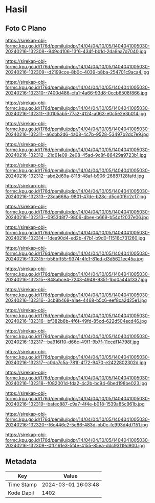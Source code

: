 # Hasil

## Foto C Plano

https://sirekap-obj-formc.kpu.go.id/176d/pemilu/pdpr/14/04/04/10/05/1404041005030-20240216-132308--949cd106-13f6-434f-bb1d-2da9aa7d7040.jpg

https://sirekap-obj-formc.kpu.go.id/176d/pemilu/pdpr/14/04/04/10/05/1404041005030-20240216-132309--d2199cce-8b0c-4039-b8ba-254701c9aca4.jpg

https://sirekap-obj-formc.kpu.go.id/176d/pemilu/pdpr/14/04/04/10/05/1404041005030-20240216-132310--7400d486-cfa1-4a66-93d8-0ccb6508f866.jpg

https://sirekap-obj-formc.kpu.go.id/176d/pemilu/pdpr/14/04/04/10/05/1404041005030-20240216-132311--30105ab5-77a2-4124-a063-e0c5e2e3b014.jpg

https://sirekap-obj-formc.kpu.go.id/176d/pemilu/pdpr/14/04/04/10/05/1404041005030-20240216-132311--a6cbb2d6-4a08-4c7b-9528-53497b2dc7e9.jpg

https://sirekap-obj-formc.kpu.go.id/176d/pemilu/pdpr/14/04/04/10/05/1404041005030-20240216-132312--21d61e09-2e08-45ad-9c8f-86429a9723b1.jpg

https://sirekap-obj-formc.kpu.go.id/176d/pemilu/pdpr/14/04/04/10/05/1404041005030-20240216-132312--abd2d69a-8118-48af-b906-26887f28fafd.jpg

https://sirekap-obj-formc.kpu.go.id/176d/pemilu/pdpr/14/04/04/10/05/1404041005030-20240216-132313--23da668a-9801-47de-b28c-d5cd0f6c2c17.jpg

https://sirekap-obj-formc.kpu.go.id/176d/pemilu/pdpr/14/04/04/10/05/1404041005030-20240216-132313--0953d8f7-9806-4bee-b669-b54df2037e06.jpg

https://sirekap-obj-formc.kpu.go.id/176d/pemilu/pdpr/14/04/04/10/05/1404041005030-20240216-132314--1dea90d4-ed2b-47b1-b9d0-11516c731260.jpg

https://sirekap-obj-formc.kpu.go.id/176d/pemilu/pdpr/14/04/04/10/05/1404041005030-20240216-132315--b56bff55-9374-4fc1-81ed-d3d5621ec45a.jpg

https://sirekap-obj-formc.kpu.go.id/176d/pemilu/pdpr/14/04/04/10/05/1404041005030-20240216-132315--848abce4-7243-4948-935f-1bd0a44bf337.jpg

https://sirekap-obj-formc.kpu.go.id/176d/pemilu/pdpr/14/04/04/10/05/1404041005030-20240216-132316--3cb8b469-a1ae-4468-b5c6-eef8ca2d25e1.jpg

https://sirekap-obj-formc.kpu.go.id/176d/pemilu/pdpr/14/04/04/10/05/1404041005030-20240216-132316--bf382b8b-4f6f-49fd-85cd-622d504ecd46.jpg

https://sirekap-obj-formc.kpu.go.id/176d/pemilu/pdpr/14/04/04/10/05/1404041005030-20240216-132317--ba916f10-d66c-49f1-9b7f-11ccdf14798f.jpg

https://sirekap-obj-formc.kpu.go.id/176d/pemilu/pdpr/14/04/04/10/05/1404041005030-20240216-132317--c0da7c5a-781f-4f72-9470-e2422802302d.jpg

https://sirekap-obj-formc.kpu.go.id/176d/pemilu/pdpr/14/04/04/10/05/1404041005030-20240216-132318--f082001d-fda2-4c2b-bc94-6bed198be023.jpg

https://sirekap-obj-formc.kpu.go.id/176d/pemilu/pdpr/14/04/04/10/05/1404041005030-20240216-132319--bafec887-c9a7-4f4e-b018-1539a85c961b.jpg

https://sirekap-obj-formc.kpu.go.id/176d/pemilu/pdpr/14/04/04/10/05/1404041005030-20240216-132320--f6c446c2-5e86-483d-bb0c-fc993d4d7151.jpg

https://sirekap-obj-formc.kpu.go.id/176d/pemilu/pdpr/14/04/04/10/05/1404041005030-20240216-132309--0f0161e3-5f4e-4155-85ea-ddc93119d900.jpg


## Metadata

| Key        | Value               |
| ---------- | ------------------- |
| Time Stamp | 2024-03-01 16:03:48 |
| Kode Dapil | 1402                |



